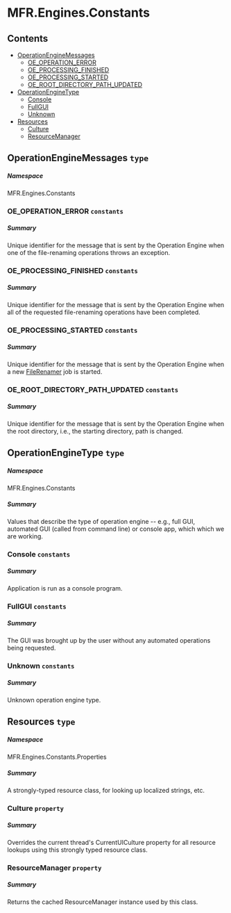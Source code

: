<a name='assembly'></a>
# MFR.Engines.Constants

## Contents

- [OperationEngineMessages](#T-MFR-Engines-Constants-OperationEngineMessages 'MFR.Engines.Constants.OperationEngineMessages')
  - [OE_OPERATION_ERROR](#F-MFR-Engines-Constants-OperationEngineMessages-OE_OPERATION_ERROR 'MFR.Engines.Constants.OperationEngineMessages.OE_OPERATION_ERROR')
  - [OE_PROCESSING_FINISHED](#F-MFR-Engines-Constants-OperationEngineMessages-OE_PROCESSING_FINISHED 'MFR.Engines.Constants.OperationEngineMessages.OE_PROCESSING_FINISHED')
  - [OE_PROCESSING_STARTED](#F-MFR-Engines-Constants-OperationEngineMessages-OE_PROCESSING_STARTED 'MFR.Engines.Constants.OperationEngineMessages.OE_PROCESSING_STARTED')
  - [OE_ROOT_DIRECTORY_PATH_UPDATED](#F-MFR-Engines-Constants-OperationEngineMessages-OE_ROOT_DIRECTORY_PATH_UPDATED 'MFR.Engines.Constants.OperationEngineMessages.OE_ROOT_DIRECTORY_PATH_UPDATED')
- [OperationEngineType](#T-MFR-Engines-Constants-OperationEngineType 'MFR.Engines.Constants.OperationEngineType')
  - [Console](#F-MFR-Engines-Constants-OperationEngineType-Console 'MFR.Engines.Constants.OperationEngineType.Console')
  - [FullGUI](#F-MFR-Engines-Constants-OperationEngineType-FullGUI 'MFR.Engines.Constants.OperationEngineType.FullGUI')
  - [Unknown](#F-MFR-Engines-Constants-OperationEngineType-Unknown 'MFR.Engines.Constants.OperationEngineType.Unknown')
- [Resources](#T-MFR-Engines-Constants-Properties-Resources 'MFR.Engines.Constants.Properties.Resources')
  - [Culture](#P-MFR-Engines-Constants-Properties-Resources-Culture 'MFR.Engines.Constants.Properties.Resources.Culture')
  - [ResourceManager](#P-MFR-Engines-Constants-Properties-Resources-ResourceManager 'MFR.Engines.Constants.Properties.Resources.ResourceManager')

<a name='T-MFR-Engines-Constants-OperationEngineMessages'></a>
## OperationEngineMessages `type`

##### Namespace

MFR.Engines.Constants

<a name='F-MFR-Engines-Constants-OperationEngineMessages-OE_OPERATION_ERROR'></a>
### OE_OPERATION_ERROR `constants`

##### Summary

Unique identifier for the message that is sent by the Operation Engine when one
of the file-renaming operations throws an exception.

<a name='F-MFR-Engines-Constants-OperationEngineMessages-OE_PROCESSING_FINISHED'></a>
### OE_PROCESSING_FINISHED `constants`

##### Summary

Unique identifier for the message that is sent by the Operation Engine when all
of the requested file-renaming operations have been completed.

<a name='F-MFR-Engines-Constants-OperationEngineMessages-OE_PROCESSING_STARTED'></a>
### OE_PROCESSING_STARTED `constants`

##### Summary

Unique identifier for the message that is sent by the Operation Engine when a
new [FileRenamer](#T-MFR-Renamers-Files-FileRenamer 'MFR.Renamers.Files.FileRenamer') job is started.

<a name='F-MFR-Engines-Constants-OperationEngineMessages-OE_ROOT_DIRECTORY_PATH_UPDATED'></a>
### OE_ROOT_DIRECTORY_PATH_UPDATED `constants`

##### Summary

Unique identifier for the message that is sent by the Operation Engine when the
root directory, i.e., the starting directory, path is changed.

<a name='T-MFR-Engines-Constants-OperationEngineType'></a>
## OperationEngineType `type`

##### Namespace

MFR.Engines.Constants

##### Summary

Values that describe the type of operation engine -- e.g., full GUI, automated GUI (called from command line) or console app, which which we are working.

<a name='F-MFR-Engines-Constants-OperationEngineType-Console'></a>
### Console `constants`

##### Summary

Application is run as a console program.

<a name='F-MFR-Engines-Constants-OperationEngineType-FullGUI'></a>
### FullGUI `constants`

##### Summary

The GUI was brought up by the user without any automated operations being requested.

<a name='F-MFR-Engines-Constants-OperationEngineType-Unknown'></a>
### Unknown `constants`

##### Summary

Unknown operation engine type.

<a name='T-MFR-Engines-Constants-Properties-Resources'></a>
## Resources `type`

##### Namespace

MFR.Engines.Constants.Properties

##### Summary

A strongly-typed resource class, for looking up localized strings, etc.

<a name='P-MFR-Engines-Constants-Properties-Resources-Culture'></a>
### Culture `property`

##### Summary

Overrides the current thread's CurrentUICulture property for all
  resource lookups using this strongly typed resource class.

<a name='P-MFR-Engines-Constants-Properties-Resources-ResourceManager'></a>
### ResourceManager `property`

##### Summary

Returns the cached ResourceManager instance used by this class.

